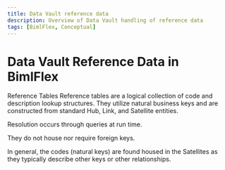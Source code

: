 ```yaml
---
title: Data Vault reference data
description: Overview of Data Vault handling of reference data
tags: [BimlFlex, Conceptual]
---
```

# Data Vault Reference Data in BimlFlex

Reference Tables Reference tables are a logical collection of code and description lookup structures.
They utilize natural business keys and are constructed from standard Hub, Link, and Satellite entities.

Resolution occurs through queries at run time.

They do not house nor require foreign keys.

In general, the codes (natural keys) are found housed in the Satellites as they typically describe other keys or other relationships.
